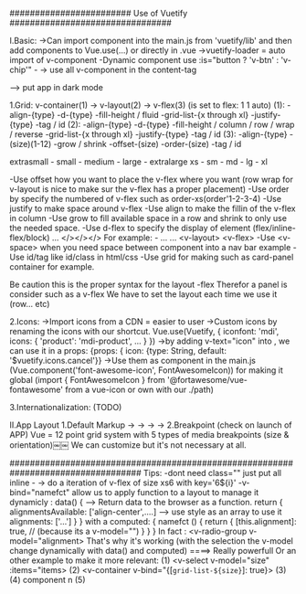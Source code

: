 ######################## Use of Vuetify ################################

I.Basic:
->Can import component into the main.js from 'vuetify/lib' and then add components to Vue.use(...) or directly in .vue
->vuetify-loader = auto import of v-component
-Dynamic component use <component >:is="button ? 'v-btn' : 'v-chip'"
-<v-data-iterator content-tag="v-layout"> -> use all v-component in the content-tag

<v-app dark> --> put app in dark mode

1.Grid: 
v-container(1) -> v-layout(2) -> v-flex(3) (is set to flex: 1 1 auto)
(1):
-align-{type}
-d-{type}
-fill-height / fluid
-grid-list-{x through xl}
-justify-{type}
-tag / id
(2):
-align-{type}
-d-{type}
-fill-height / column / row / wrap / reverse
-grid-list-{x through xl}
-justify-{type}
-tag / id
(3):
-align-{type}
-(size)(1-12)
-grow / shrink
-offset-(size)
-order-(size)
-tag / id

extrasmall - small - medium - large - extralarge
    xs     -   sm  -    md  -   lg  -     xl

-Use offset how you want to place the v-flex where you want (row wrap for v-layout is nice to make sur the v-flex has a proper placement)
-Use order by specify the numbered of v-flex such as order-xs(order'1-2-3-4)
-Use justify to make space around v-flex
-Use align to make the fillin of the v-flex in column
-Use grow to fill available space in a row and shrink to only use the needed space.
-Use d-flex to specify the display of element (flex/inline-flex/block) <v-flex d-flex><v-layout column><v-flex d-flex>... </></></>
For example:
-<v-layout row wrap>
    <v-flex d-flex xs12 sm6 md4>
        <v-layout column wrap>
            <v-flex>
            ...
            <v-flex>
            ...
        <v-layout\>
    <v-flex\>
<v-layout/>
-Use <v-space\> when you need space between component into a nav bar example
-Use id/tag like id/class in html/css
-Use grid for making such as card-panel container for example.

Be caution this is the proper syntax for the layout -flex
Therefor a panel is consider such as a v-flex
We have to set the layout each time we use it (row... etc)

2.Icons:
->Import icons from a CDN = easier to user
->Custom icons by renaming the icons with our shortcut.
Vue.use(Vuetify, {
    iconfont: 'mdi',
    icons: {
        'product': 'mdi-product',
        ...
    }
})
->by adding v-text="icon" into <v-icon>, we can use it in a props: {props: { icon: {type: String, default: '$vuetify.icons.cancel'}}
->Use them as component in the main.js (Vue.component('font-awesome-icon', FontAwesomeIcon)) for making it global (import { FontAwesomeIcon } from '@fortawesome/vue-fontawesome' from a vue-icon or own with our ./path)

3.Internationalization: (TODO)

II.App Layout
1.Default Markup
<v-app> -> <v-nav> -> <v-toolbar app> -> <v-content> -> <v-container>
2.Breakpoint (check on launch of APP)
Vue = 12 point grid system with 5 types of media breakpoints (size & orientation)￼￼
<v-dialog :fullscreen="$vuetify.breakpoint.xsOnly">
We can customize but it's not necessary at all.

##################################################################################
Tips:
-dont need class="" just put all inline
-<v-flex v-for="i in 2" :key="`6${i}`" xs6> -> do a iteration of v-flex of size xs6 with key='6${i}'
-v-bind="namefct" allow us to apply function to a layout to manage it dynamicly :
data() { --> Return data to the browser as a function.
    return {
        alignmentsAvailable: ['align-center',....] --> use style as an array to use it
        alignments: ['...']
    }
}
with a computed: {
    namefct () {
        return {
            [this.alignment]: true, // (because its a v-model="")
        }
    }
}
In fact : <v-radio-group v-model="alignment>
            <v-radio v-for="n in alignmentsAvailable" :key="n" :label="n === '' ? 'Nothing' : n " :value="n">
That's why it's working (with the selection the v-model change dynamically with data() and computed) ====> Really powerfull
Or an other example to make it more relevant:
(1) <v-select v-model="size" :items="items>
(2) <v-container v-bind="{[`grid-list-${size}`]: true}>
(3) <v-layout>
(4) <v-flex v-for="n in 9" :key="n"> component n
(5) <script> data() => ({ size: 'sm', items: [{text: 'Extra small(2px)', value: 'xs'},...]}) 
--> change size with the selection an apply it the v-container as a grid-list
- We can make math with url (src for example : url=${Math.floor(Math.random() * 100) + 1})
-{{ lorem.slice(0, 40)}} -> .slice cut the content of the sentence as needed
-always put a xs(n) sm(n/2) md(n/2) -> resize of components because of other layout / flex ?

-Add linear gradient :
<v-jumbotron :gradient="grad>

data() =>
    grad: 'direction, hex1, hex2'
